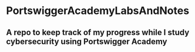 # PortswiggerAcademyLabsAndNotes

## A repo to keep track of my progress while I study cybersecurity using Portswigger Academy
